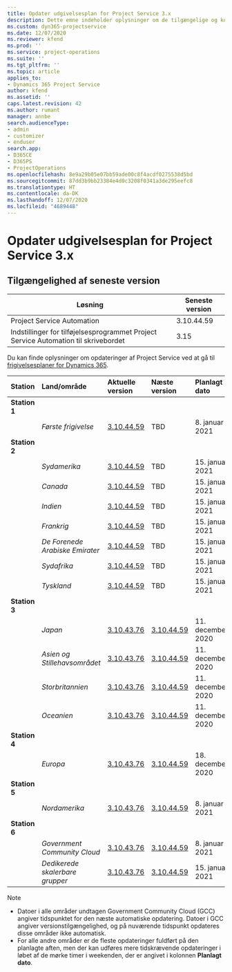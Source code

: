 ```yaml
---
title: Opdater udgivelsesplan for Project Service 3.x
description: Dette emne indeholder oplysninger om de tilgængelige og kommende udgivelser af Dynamics 365 Project Service Automation.
ms.custom: dyn365-projectservice
ms.date: 12/07/2020
ms.reviewer: kfend
ms.prod: ''
ms.service: project-operations
ms.suite: ''
ms.tgt_pltfrm: ''
ms.topic: article
applies_to:
- Dynamics 365 Project Service
author: kfend
ms.assetid: ''
caps.latest.revision: 42
ms.author: rumant
manager: annbe
search.audienceType:
- admin
- customizer
- enduser
search.app:
- D365CE
- D365PS
- ProjectOperations
ms.openlocfilehash: 8e9a29b05e07bb59ade00c8f4acdf0275538d5bd
ms.sourcegitcommit: 87dd3b9bb23384e4d0c3208f0341a3de295eefc8
ms.translationtype: HT
ms.contentlocale: da-DK
ms.lasthandoff: 12/07/2020
ms.locfileid: "4689448"
---
```

# <a name="update-release-schedule-for-project-service-3x"></a>Opdater udgivelsesplan for Project Service 3.x

## <a name="latest-version-availability"></a>Tilgængelighed af seneste version

| Løsning  | Seneste version |
|-------|----|
| Project Service Automation    | 3.10.44.59 |
| Indstillinger for tilføjelsesprogrammet Project Service Automation til skrivebordet                | 3.15          |

Du kan finde oplysninger om opdateringer af Project Service ved at gå til [frigivelsesplaner for Dynamics 365](https://docs.microsoft.com/dynamics365/release-plans/). 

| Station  | Land/område | Aktuelle version | Næste version |  Planlagt dato
| :---   | :---   | :---   | :---   |:---   |         
|<strong>Station 1</strong> | |  |  | |
| | <i>Første frigivelse</i> | [3.10.44.59](whats-new-ur-26.md) | TBD | 8. januar 2021
|<strong>Station 2</strong> | |  |  | |
| | <i>Sydamerika</i> | [3.10.44.59](whats-new-ur-26.md) | TBD | 15. januar 2021
| | <i>Canada</i> | [3.10.44.59](whats-new-ur-26.md) | TBD | 15. januar 2021
| | <i>Indien</i> | [3.10.44.59](whats-new-ur-26.md) | TBD | 15. januar 2021
| | <i>Frankrig</i> | [3.10.44.59](whats-new-ur-26.md) | TBD | 15. januar 2021
| | <i>De Forenede Arabiske Emirater</i> | [3.10.44.59](whats-new-ur-26.md) | TBD | 15. januar 2021
| | <i>Sydafrika</i> | [3.10.44.59](whats-new-ur-26.md) | TBD | 15. januar 2021
| | <i>Tyskland</i> | [3.10.44.59](whats-new-ur-26.md) | TBD | 15. januar 2021
|<strong>Station 3</strong> | |  |  | |
| | <i>Japan</i> | [3.10.43.76](whats-new-ur-25.md) | [3.10.44.59](whats-new-ur-26.md) | 11. december 2020
| | <i>Asien og Stillehavsområdet</i> | [3.10.43.76](whats-new-ur-25.md) | [3.10.44.59](whats-new-ur-26.md) | 11. december 2020
| | <i>Storbritannien</i> | [3.10.43.76](whats-new-ur-25.md) | [3.10.44.59](whats-new-ur-26.md) | 11. december 2020
| | <i>Oceanien</i> | [3.10.43.76](whats-new-ur-25.md) | [3.10.44.59](whats-new-ur-26.md) | 11. december 2020
|<strong>Station 4</strong> | |  |  | |
| | <i>Europa</i> | [3.10.43.76](whats-new-ur-25.md) | [3.10.44.59](whats-new-ur-26.md) | 18. december 2020
|<strong>Station 5</strong> | |  |  | |
| | <i>Nordamerika</i> | [3.10.43.76](whats-new-ur-25.md) | [3.10.44.59](whats-new-ur-26.md) | 8. januar 2021
|<strong>Station 6</strong> | |  |  | |
| | <i>Government Community Cloud</i> | [3.10.43.76](whats-new-ur-25.md) | [3.10.44.59](whats-new-ur-26.md) | 8. januar 2021
| | <i>Dedikerede skalerbare grupper</i> | [3.10.43.76](whats-new-ur-25.md) | [3.10.44.59](whats-new-ur-26.md) | 15. januar 2021

>[!Note]
> - Datoer i alle områder undtagen Government Community Cloud (GCC) angiver tidspunktet for den næste automatiske opdatering. Datoer i GCC angiver versionstilgængelighed, og på nuværende tidspunkt opdateres disse områder ikke automatisk.
> - For alle andre områder er de fleste opdateringer fuldført på den planlagte aften, men der kan udføres mere tidskrævende opdateringer i løbet af de mørke timer i weekenden, der er angivet i kolonnen **Planlagt dato**.
